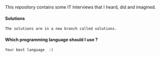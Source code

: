 
This repository contains some IT Interviews that I heard, did and imagined.

#### Solutions
	The solutions are in a new branch called solutions.

#### Which programming language should I use ?
	Your best language  :)
